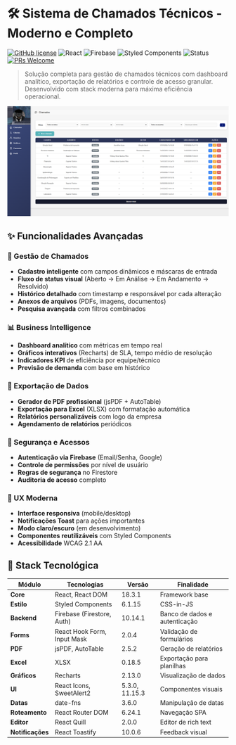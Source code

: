 # 🛠️ Sistema de Chamados Técnicos - Moderno e Completo

[![GitHub license](https://img.shields.io/github/license/seu-usuario/sistema-de-chamados)](LICENSE)
![React](https://img.shields.io/badge/react-18.3.1-%2361DAFB)
![Firebase](https://img.shields.io/badge/firebase-10.14.1-%23FFCA28)
![Styled Components](https://img.shields.io/badge/styled--components-6.1.15-%23DB7093)
![Status](https://img.shields.io/badge/status-em%20desenvolvimento-yellow)
[![PRs Welcome](https://img.shields.io/badge/PRs-welcome-brightgreen.svg)](https://github.com/seu-usuario/sistema-de-chamados/pulls)

> Solução completa para gestão de chamados técnicos com dashboard analítico, exportação de relatórios e controle de acesso granular. Desenvolvido com stack moderna para máxima eficiência operacional.

![Dashboard Preview](./src/assets/painel.png)

## ✨ Funcionalidades Avançadas

### 🎯 Gestão de Chamados
- **Cadastro inteligente** com campos dinâmicos e máscaras de entrada
- **Fluxo de status visual** (Aberto → Em Análise → Em Andamento → Resolvido)
- **Histórico detalhado** com timestamp e responsável por cada alteração
- **Anexos de arquivos** (PDFs, imagens, documentos)
- **Pesquisa avançada** com filtros combinados

### 📊 Business Intelligence
- **Dashboard analítico** com métricas em tempo real
- **Gráficos interativos** (Recharts) de SLA, tempo médio de resolução
- **Indicadores KPI** de eficiência por equipe/técnico
- **Previsão de demanda** com base em histórico

### 📑 Exportação de Dados
- **Gerador de PDF profissional** (jsPDF + AutoTable)
- **Exportação para Excel** (XLSX) com formatação automática
- **Relatórios personalizáveis** com logo da empresa
- **Agendamento de relatórios** periódicos

### 🔐 Segurança e Acessos
- **Autenticação via Firebase** (Email/Senha, Google)
- **Controle de permissões** por nível de usuário
- **Regras de segurança** no Firestore
- **Auditoria de acesso** completo

### 🎨 UX Moderna
- **Interface responsiva** (mobile/desktop)
- **Notificações Toast** para ações importantes
- **Modo claro/escuro** (em desenvolvimento)
- **Componentes reutilizáveis** com Styled Components
- **Acessibilidade** WCAG 2.1 AA

## 🚀 Stack Tecnológica

| Módulo | Tecnologias | Versão | Finalidade |
|--------|------------|--------|------------|
| **Core** | React, React DOM | 18.3.1 | Framework base |
| **Estilo** | Styled Components | 6.1.15 | CSS-in-JS |
| **Backend** | Firebase (Firestore, Auth) | 10.14.1 | Banco de dados e autenticação |
| **Forms** | React Hook Form, Input Mask | 2.0.4 | Validação de formulários |
| **PDF** | jsPDF, AutoTable | 2.5.2 | Geração de relatórios |
| **Excel** | XLSX | 0.18.5 | Exportação para planilhas |
| **Gráficos** | Recharts | 2.13.0 | Visualização de dados |
| **UI** | React Icons, SweetAlert2 | 5.3.0, 11.15.3 | Componentes visuais |
| **Datas** | date-fns | 3.6.0 | Manipulação de datas |
| **Roteamento** | React Router DOM | 6.24.1 | Navegação SPA |
| **Editor** | React Quill | 2.0.0 | Editor de rich text |
| **Notificações** | React Toastify | 10.0.6 | Feedback visual |
